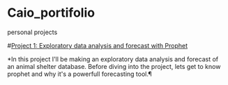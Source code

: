 # Caio_portifolio
personal projects

#[Project 1: Exploratory data analysis and forecast with Prophet](https://github.com/caiolgomes/Caio_portifolio/blob/main/Forecasting_with_Prophet.ipynb)

*In this project I'll be making an exploratory data analysis and forecast of an animal shelter database. Before diving into the project, lets get to know prophet and why it's a powerfull forecasting tool.¶
